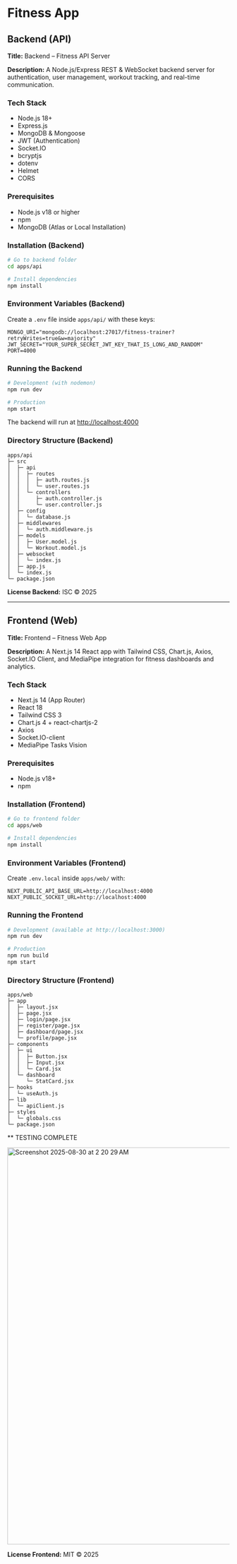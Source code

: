 # Fitness App

## Backend (API)

**Title:** Backend – Fitness API Server

**Description:**
A Node.js/Express REST & WebSocket backend server for authentication, user management, workout tracking, and real-time communication.

### Tech Stack

* Node.js 18+
* Express.js
* MongoDB & Mongoose
* JWT (Authentication)
* Socket.IO
* bcryptjs
* dotenv
* Helmet
* CORS

### Prerequisites

* Node.js v18 or higher
* npm
* MongoDB (Atlas or Local Installation)

### Installation (Backend)

```bash
# Go to backend folder
cd apps/api

# Install dependencies
npm install
```

### Environment Variables (Backend)

Create a `.env` file inside `apps/api/` with these keys:

```env
MONGO_URI="mongodb://localhost:27017/fitness-trainer?retryWrites=true&w=majority"
JWT_SECRET="YOUR_SUPER_SECRET_JWT_KEY_THAT_IS_LONG_AND_RANDOM"
PORT=4000
```

### Running the Backend

```bash
# Development (with nodemon)
npm run dev

# Production
npm start
```

The backend will run at [http://localhost:4000](http://localhost:4000)

### Directory Structure (Backend)

```
apps/api
├─ src
│  ├─ api
│  │  ├─ routes
│  │  │  ├─ auth.routes.js
│  │  │  └─ user.routes.js
│  │  └─ controllers
│  │     ├─ auth.controller.js
│  │     └─ user.controller.js
│  ├─ config
│  │  └─ database.js
│  ├─ middlewares
│  │  └─ auth.middleware.js
│  ├─ models
│  │  ├─ User.model.js
│  │  └─ Workout.model.js
│  ├─ websocket
│  │  └─ index.js
│  ├─ app.js
│  └─ index.js
└─ package.json
```

**License Backend:** ISC © 2025

---

## Frontend (Web)

**Title:** Frontend – Fitness Web App

**Description:**
A Next.js 14 React app with Tailwind CSS, Chart.js, Axios, Socket.IO Client, and MediaPipe integration for fitness dashboards and analytics.

### Tech Stack

* Next.js 14 (App Router)
* React 18
* Tailwind CSS 3
* Chart.js 4 + react-chartjs-2
* Axios
* Socket.IO-client
* MediaPipe Tasks Vision

### Prerequisites

* Node.js v18+
* npm

### Installation (Frontend)

```bash
# Go to frontend folder
cd apps/web

# Install dependencies
npm install
```

### Environment Variables (Frontend)

Create `.env.local` inside `apps/web/` with:

```env
NEXT_PUBLIC_API_BASE_URL=http://localhost:4000
NEXT_PUBLIC_SOCKET_URL=http://localhost:4000
```

### Running the Frontend

```bash
# Development (available at http://localhost:3000)
npm run dev

# Production
npm run build
npm start
```

### Directory Structure (Frontend)

```
apps/web
├─ app
│  ├─ layout.jsx
│  ├─ page.jsx
│  ├─ login/page.jsx
│  ├─ register/page.jsx
│  ├─ dashboard/page.jsx
│  └─ profile/page.jsx
├─ components
│  ├─ ui
│  │  ├─ Button.jsx
│  │  ├─ Input.jsx
│  │  └─ Card.jsx
│  └─ dashboard
│     └─ StatCard.jsx
├─ hooks
│  └─ useAuth.js
├─ lib
│  └─ apiClient.js
├─ styles
│  └─ globals.css
└─ package.json
```
** TESTING COMPLETE

<img width="1440" height="900" alt="Screenshot 2025-08-30 at 2 20 29 AM" src="https://github.com/user-attachments/assets/d11c0ba4-85d9-40d1-98d8-90af39fd3581" />

**License Frontend:** MIT © 2025
